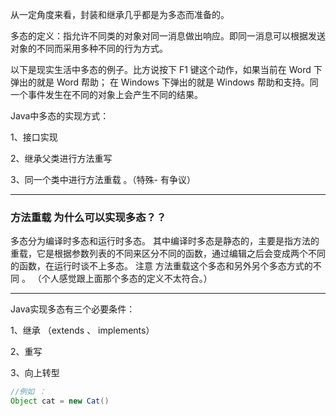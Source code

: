 从一定角度来看，封装和继承几乎都是为多态而准备的。

多态的定义：指允许不同类的对象对同一消息做出响应。即同一消息可以根据发送对象的不同而采用多种不同的行为方式。



以下是现实生活中多态的例子。比方说按下 F1 键这个动作，如果当前在 Word 下弹出的就是 Word 帮助；
在 Windows 下弹出的就是 Windows 帮助和支持。同一个事件发生在不同的对象上会产生不同的结果。



Java中多态的实现方式：

1、接口实现

2、继承父类进行方法重写

3、同一个类中进行方法重载 。（特殊- 有争议）

---

### 方法重载 为什么可以实现多态？？

多态分为编译时多态和运行时多态。
其中编译时多态是静态的，主要是指方法的重载，它是根据参数列表的不同来区分不同的函数，通过编辑之后会变成两个不同的函数，在运行时谈不上多态。 注意 方法重载这个多态和另外另个多态方式的不同 。    （个人感觉跟上面那个多态的定义不太符合。）


---

Java实现多态有三个必要条件：

1、继承 （extends 、 implements）

2、重写

3、向上转型
```java
//例如 ：
Object cat = new Cat()
```
